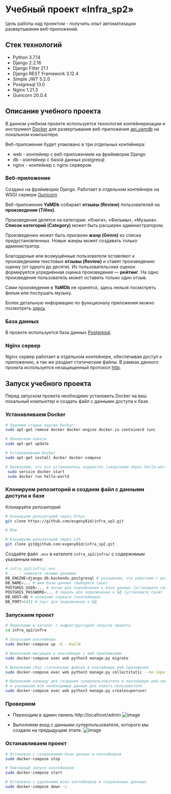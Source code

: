# Учебный проект «Infra_sp2»

Цель работы над проектом - получить опыт автоматизации развертывания 
веб-приложений.

## Стек технологий
- Python 3.7.14 
- Django 2.2.16
- Django Filter 21.1
- Django REST Framework 3.12.4
- Simple JWT 5.2.0
- Postgresql 13.0
- Nginx 1.21.3
- Gunicorn 20.0.4

## Описание учебного проекта
В данном учебном проекте используется технология контейнеризации и инструмент 
[Docker](https://www.docker.com/) для развертывания веб-приложения
[api_yamdb](https://github.com/evgeny81d/api_yamdb) на локальном компьютере. 

Веб-приложение будет упаковано в три отдельных контейнера:
- web - контейнер с веб-приложением на фреймворке Django
- db - контейнер с базой данных postgresql
- nginx - контейнер с nginx сервером

### Веб-приложение
Создано на фрэймворке Django. Работает в отдельном контейнере на WSGI сервере 
[Gunicorn](https://gunicorn.org/)

Веб-приложение **YaMDb** собирает **отзывы (Review)** пользователей на 
**произведения (Titles)**. 

Произведения делятся на категории: «Книги», «Фильмы», «Музыка». 
**Список категорий (Category)** может быть расширен администратором.

Произведению может быть присвоен **жанр (Genre)** из списка предустановленных.
Новые жанры может создавать только администратор.

Благодарные или возмущённые пользователи оставляют к произведениям текстовые
**отзывы (Review)** и ставят произведению оценку (от одного до десяти).
Из пользовательских оценок формируется усреднённая оценка произведения — 
**рейтинг**.
На одно произведение пользователь может оставить только один отзыв.

Сами произведения в **YaMDb** не хранятся, здесь нельзя посмотреть фильм или 
послушать музыку.

Более детальную информацию по функционалу приложения можно посмотреть [здесь](https://github.com/evgeny81d/api_yamdb#readme)

### База данных
В проекте используется база данных [Postgresql](https://www.postgresql.org/).

### Nginx сервер
Nginx сервер работает в отдельном контейнере, обеспечивая доступ к приложению,
а так же раздает статические файлы. В рамках данного проекта используется
незащищенный протокол [http](https://ru.wikipedia.org/wiki/HTTP).


## Запуск учебного проекта

Перед запуском проекта необходимо установить Docker на ваш локальный компьютер
и создать файл с данными доступа к базе.

### Устанавливаем Docker
```sh
# Удаляем старые версии Docker
sudo apt-get remove docker docker-engine docker.io containerd runc

# Обновляем пакеты
sudo apt-get update

# Устанавливаем Docker
sudo apt-get install docker docker-compose

# Проверяем, что все установилось корректно (запускаем образ hello-world)
 sudo service docker start
 sudo docker run hello-world
```

### Клонируем репозиторий и создаем файл с данными доступа к базе

Клонируйте репозиторий
```sh
# Клонируем репозиторий через https
git clone https://github.com/evgeny81d/infra_sp2.git

# Или

# Клонируем репозиторий через ssh
git clone git@github.com:evgeny81d/infra_sp2.git
```

Создайте файл `.env` в каталоге `infra_sp2/infra/`
с содержимым указанным ниже:
```python
# infra_sp2/infra/.env
# ... - замените своими данными
DB_ENGINE=django.db.backends.postgresql # указываем, что работаем с postgresql
DB_NAME=... # имя базы данных (выберите свое)
POSTGRES_USER=... # логин для подключения к базе данных (установите свой)
POSTGRES_PASSWORD=... # пароль для подключения к БД (установите свой)
DB_HOST=db # название сервиса (контейнера)
DB_PORT=5432 # порт для подключения к БД 
```

### Запускаем проект
```sh
# Переходим в каталог с инфраструктурой запуска проекта
cd infra_sp2/infra

# Запускаем контейнеры
sudo docker-compose up -d --build

# Выполняем миграции в контейнере с веб-приложением
sudo docker-compose exec web python3 manage.py migrate

# Выполняем сбор статических файлов в контейнере веб-приложения
sudo docker-compose exec web python3 manage.py collectstatic --no-input

# Выполняем команду для создания суперпользователя в контейнере веб-приложения
# и указываем все необходимые данные для нового пользователя
sudo docker-compose exec web python3 manage.py createsuperuser
```

### Проверяем

- Переходим в админ панель http://localhost/admin
![image](https://user-images.githubusercontent.com/94133284/194855765-9d37198f-c740-45e0-84f6-f1c4d51e1217.png)

- Выполняем вход с данными суперпользователя, которого мы создали на предыдущем этапе.
![image](https://user-images.githubusercontent.com/94133284/194855941-85bc5d37-d477-4c60-8401-1471e0c36676.png)


### Останавливаем проект
```sh
# Остановка с сохранением базы данных и контейнеров
sudo docker-compose stop

# Повторный запуск контейнеров
sudo docker-compose start

# Остановка с удалением всех контейнеров и сохраненных даннных
sudo docker-compose down -v
```
